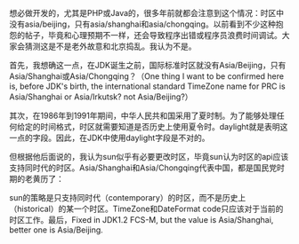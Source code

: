 想必做开发的，尤其是PHP或Java的，很多年前就都会注意到这个情况：时区中没有asia/beijing，只有asia/shanghai和asia/chongqing。以前看到不少这种抱怨的帖子，毕竟和心理预期不一样，还会导致程序出错或程序员浪费时间调试。大家会猜测这是不是老外故意和北京捣乱。我认为不是。

首先，我想确这一点，在JDK诞生之前，国际标准时区就没有Asia/Beijing，只有Asia/Shanghai或Asia/Chongqing？（One thing I want to be confirmed here is, before JDK's birth, the international standard TimeZone name for PRC is Asia/Shanghai or Asia/Irkutsk? not Asia/Beijing?）

其次，在1986年到1991年期间，中华人民共和国采用了夏时制。为了能够处理任何给定的时间格式，时区就需要知道是否历史上使用夏令时。daylight就是表明这一点的字段。因此，在JDK中使用daylight字段是不对的。

但根据他后面说的，我认为sun似乎有必要更改时区，毕竟sun认为时区的api应该支持同时代的时区。Asia/Shanghai和Asia/Chongqing代表中国，都是国民党时期的老黄历了：

sun的策略是只支持同时代（contemporary）的时区，而不是历史上（historical）的某一个时区。TimeZone和DateFormat code只应该对于当前的时区工作。最后，Fixed in JDK1.2 FCS-M, but the value is Asia/Shanghai, better one is Asia/Beijing.
